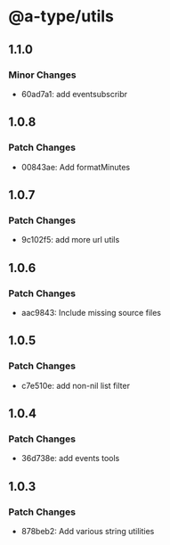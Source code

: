 # @a-type/utils

## 1.1.0

### Minor Changes

- 60ad7a1: add eventsubscribr

## 1.0.8

### Patch Changes

- 00843ae: Add formatMinutes

## 1.0.7

### Patch Changes

- 9c102f5: add more url utils

## 1.0.6

### Patch Changes

- aac9843: Include missing source files

## 1.0.5

### Patch Changes

- c7e510e: add non-nil list filter

## 1.0.4

### Patch Changes

- 36d738e: add events tools

## 1.0.3

### Patch Changes

- 878beb2: Add various string utilities
